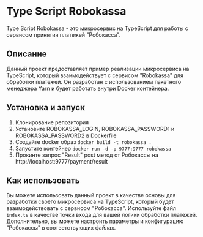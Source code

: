 # Type Script Robokassa

Type Script Robokassa - это микросервис на TypeScript для работы с сервисом принятия платежей "Робокасса".

## Описание

Данный проект предоставляет пример реализации микросервиса на TypeScript, который взаимодействует с сервисом "Robokassa" для обработки платежей. Он разработан с использованием пакетного менеджера Yarn и будет работать внутри Docker контейнера.

## Установка и запуск

1. Клонирование репозитория
2. Установите ROBOKASSA_LOGIN, ROBOKASSA_PASSWORD1 и ROBOKASSA_PASSWORD2 в Dockerfile
3. Создайте docker образ `docker build -t robokassa .`
4. Запустите контейнер `docker run -d -p 9777:9777 robokassa`
5. Прокинте запрос "Result" post метод от Робокассы на http://localhost:9777/payment/result

## Как использовать

Вы можете использовать данный проект в качестве основы для разработки своего микросервиса на TypeScript, который будет взаимодействовать с сервисом "Робокасса". Используйте файл `index.ts` в качестве точки входа для вашей логики обработки платежей. Дополнительно, вы можете настроить параметры и конфигурацию "Робокассы" в соответствующих файлах.